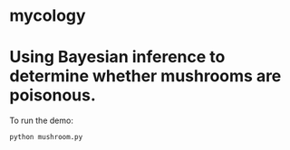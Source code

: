 # mycology
# Using Bayesian inference to determine whether mushrooms are poisonous.

To run the demo:
    
    python mushroom.py

